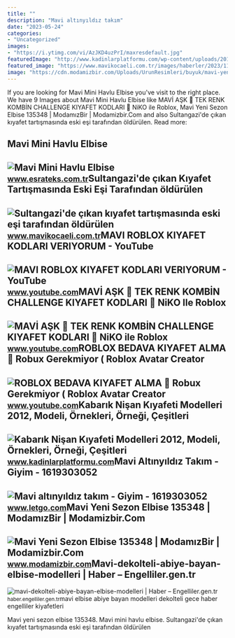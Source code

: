 ```yaml
---
title: ""
description: "Mavi altınyıldız takım"
date: "2023-05-24"
categories:
- "Uncategorized"
images:
- "https://i.ytimg.com/vi/AzJKD4uzPrI/maxresdefault.jpg"
featuredImage: "http://www.kadinlarplatformu.com/wp-content/uploads/2012/04/Mavi-Kabarik-Bisan-Kiyafet-Modelleri.jpg"
featured_image: "https://www.mavikocaeli.com.tr/images/haberler/2023/11/sultangazi39de-cikan-kiyafet-tartismasinda-eski-esi-tarafindan-oldurulen-kadin-son-yolculuguna-ugurlandi.jpg"
image: "https://cdn.modamizbir.com/Uploads/UrunResimleri/buyuk/mavi-yeni-sezon-elbise-135348-1453916064.jpg"
---
```


If you are looking for Mavi Mini Havlu Elbise you've visit to the right place. We have 9 Images about Mavi Mini Havlu Elbise like MAVİ AŞK 🤍 TEK RENK KOMBİN CHALLENGE KIYAFET KODLARI 🏡 NiKO ile Roblox, Mavi Yeni Sezon Elbise 135348 | ModamızBir | Modamizbir.Com and also Sultangazi'de çıkan kıyafet tartışmasında eski eşi tarafından öldürülen. Read more:

Mavi Mini Havlu Elbise
----------------------

 ![Mavi Mini Havlu Elbise](https://www.esrateks.com.tr/Uploads/UrunResimleri/mavi-renk-kadin-elbise-4e0d-8.jpg) <small>www.esrateks.com.tr</small>Sultangazi'de çıkan Kıyafet Tartışmasında Eski Eşi Tarafından öldürülen
-----------------------------------------------------------------------

 ![Sultangazi'de çıkan kıyafet tartışmasında eski eşi tarafından öldürülen](https://www.mavikocaeli.com.tr/images/haberler/2023/11/sultangazi39de-cikan-kiyafet-tartismasinda-eski-esi-tarafindan-oldurulen-kadin-son-yolculuguna-ugurlandi.jpg) <small>www.mavikocaeli.com.tr</small>MAVI ROBLOX KIYAFET KODLARI VERIYORUM - YouTube
-----------------------------------------------

 ![MAVI ROBLOX KIYAFET KODLARI VERIYORUM - YouTube](https://i.ytimg.com/vi/A7f36ZEUg04/maxresdefault.jpg?sqp=-oaymwEmCIAKENAF8quKqQMa8AEB-AHQBYAC0AWKAgwIABABGFMgYChlMA8=&rs=AOn4CLDLkF95S6Q5odDCZhcHO_UxhWUpTA) <small>www.youtube.com</small>MAVİ AŞK 🤍 TEK RENK KOMBİN CHALLENGE KIYAFET KODLARI 🏡 NiKO Ile Roblox
----------------------------------------------------------------------

 ![MAVİ AŞK 🤍 TEK RENK KOMBİN CHALLENGE KIYAFET KODLARI 🏡 NiKO ile Roblox](https://i.ytimg.com/vi/AzJKD4uzPrI/maxresdefault.jpg) <small>www.youtube.com</small>ROBLOX BEDAVA KIYAFET ALMA 👗 Robux Gerekmiyor ( Roblox Avatar Creator
---------------------------------------------------------------------

 ![ROBLOX BEDAVA KIYAFET ALMA 👗 Robux Gerekmiyor ( Roblox Avatar Creator](https://i.ytimg.com/vi/nfcY1Afislg/maxresdefault.jpg) <small>www.youtube.com</small>Kabarık Nişan Kıyafeti Modelleri 2012, Modeli, Örnekleri, Örneği, Çeşitleri
---------------------------------------------------------------------------

 ![Kabarık Nişan Kıyafeti Modelleri 2012, Modeli, Örnekleri, Örneği, Çeşitleri](http://www.kadinlarplatformu.com/wp-content/uploads/2012/04/Mavi-Kabarik-Bisan-Kiyafet-Modelleri.jpg) <small>www.kadinlarplatformu.com</small>Mavi Altınyıldız Takım - Giyim - 1619303052
-------------------------------------------

 ![Mavi altınyıldız takım - Giyim - 1619303052](https://apollo-ireland.akamaized.net/v1/files/34abjkvdc9xa-OLXAUTOTR/image) <small>www.letgo.com</small>Mavi Yeni Sezon Elbise 135348 | ModamızBir | Modamizbir.Com
-----------------------------------------------------------

 ![Mavi Yeni Sezon Elbise 135348 | ModamızBir | Modamizbir.Com](https://cdn.modamizbir.com/Uploads/UrunResimleri/buyuk/mavi-yeni-sezon-elbise-135348-1453916064.jpg) <small>www.modamizbir.com</small>Mavi-dekolteli-abiye-bayan-elbise-modelleri | Haber – Engelliler.gen.tr
-----------------------------------------------------------------------

 ![mavi-dekolteli-abiye-bayan-elbise-modelleri | Haber – Engelliler.gen.tr](https://haber.engelliler.gen.tr/wp-content/uploads/2012/02/mavi-dekolteli-abiye-bayan-elbise-modelleri.jpg) <small>haber.engelliler.gen.tr</small>mavi elbise abiye bayan modelleri dekolteli gece haber engelliler kiyafetleri

Mavi yeni sezon elbise 135348. Mavi mini havlu elbise. Sultangazi'de çıkan kıyafet tartışmasında eski eşi tarafından öldürülen
